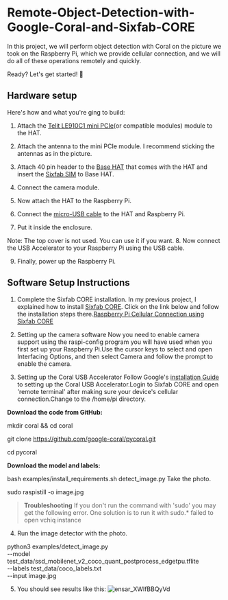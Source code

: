 # Remote-Object-Detection-with-Google-Coral-and-Sixfab-CORE
In this project, we will perform object detection with Coral on the picture we took on the Raspberry Pi, which we provide cellular connection, and we will do all of these operations remotely and quickly.

Ready? Let's get started! 🚀
## Hardware setup
Here's how and what you're ging to build:
1. Attach the [Telit LE910C1 mini PCIe](https://sixfab.com/product/telit-le910c1-mini-pcie-cat1-lte-module/)(or compatible modules) module to the HAT.

2. Attach the antenna to the mini PCIe module. I recommend sticking the antennas as in the picture.

3. Attach 40 pin header to the [Base HAT](https://sixfab.com/product/raspberry-pi-base-hat-3g-4g-lte-minipcie-cards/) that comes with the HAT and insert the [Sixfab SIM](https://sixfab.com/product/connect-sim-card-for-iot-projects/) to Base HAT.

4. Connect the camera module.

5. Now attach the HAT to the Raspberry Pi.

6. Connect the [micro-USB cable](https://sixfab.com/product/right-angle-micro-usb-cable-usb-2-0-a-male-to-micro-b-cable/) to the HAT and Raspberry Pi.

7. Put it inside the enclosure.

Note: The top cover is not used. You can use it if you want.
8. Now connect the USB Accelerator to your Raspberry Pi using the USB cable.

9. Finally, power up the Raspberry Pi.

## Software Setup Instructions
1. Complete the Sixfab CORE installation.
In my previous project, I explained how to install [Sixfab CORE](https://sixfab.com/sixfab-core/). Click on the link below and follow the installation steps there.[Raspberry Pi Cellular Connection using Sixfab CORE](https://www.hackster.io/ensarkarabudak/raspberry-pi-cellular-connection-using-sixfab-core-845f52)

2. Setting up the camera software
Now you need to enable camera support using the raspi-config program you will have used when you first set up your Raspberry Pi.Use the cursor keys to select and open Interfacing Options, and then select Camera and follow the prompt to enable the camera.

3. Setting up the Coral USB Accelerator
Follow Google's [installation Guide](https://coral.ai/docs/accelerator/get-started/) to setting up the Coral USB Accelerator.Login to Sixfab CORE and open 'remote terminal' after making sure your device's cellular connection.Change to the /home/pi directory.

**Download the code from GitHub:**

mkdir coral && cd coral

git clone https://github.com/google-coral/pycoral.git

cd pycoral

**Download the model and labels:**

bash examples/install_requirements.sh detect_image.py
Take the photo.

sudo raspistill -o image.jpg
>**Troubleshooting**
 If you don't run the command with 'sudo' you may get the following error. One solution is to run it with sudo.* failed to open vchiq instance
4. Run the image detector with the photo.

python3 examples/detect_image.py \
--model test_data/ssd_mobilenet_v2_coco_quant_postprocess_edgetpu.tflite \
--labels test_data/coco_labels.txt \
--input image.jpg

5. You should see results like this:
![ensar_XWlfBBQyVd](https://user-images.githubusercontent.com/56815931/123520960-3fb0ea80-d6d1-11eb-84fb-e545fdd16b65.jpg)
